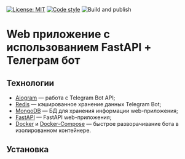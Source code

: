 [![License: MIT](https://img.shields.io/badge/License-MIT-yellow.svg)](https://opensource.org/licenses/MIT)
[![Code style](https://img.shields.io/badge/code%20style-black-000000.svg)](https://github.com/psf/black)
![Build and publish](https://github.com/Malins062/fasyapi-telegram-bot/actions/workflows/publish.yml/badge.svg?branch=main)

# Web приложение с использованием FastAPI + Телеграм бот 


## Технологии

* [Aiogram](https://github.com/aiogram/aiogram) — работа с Telegram Bot API;
* [Redis](https://redis.io) — кэшированное хранение данных Telegram Bot;
* [MongoDB](https://mongodb.com) — БД для хранения информации web-приложения;
* [FastAPI](https://fastapi.tiangolo.com) — FastAPI web-приложения;
* [Docker](https://www.docker.com) и [Docker-Compose](https://docs.docker.com/compose) — быстрое разворачивание бота в изолированном контейнере.

## Установка

